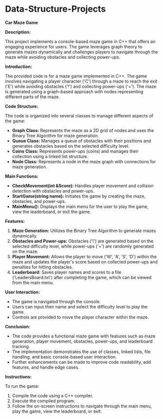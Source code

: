 # Data-Structure-Projects
**Car Maze Game**

**Description:**

This project implements a console-based maze game in C++ that offers an engaging experience for users. The game leverages graph theory to generate mazes dynamically and challenges players to navigate through the maze while avoiding obstacles and collecting power-ups.

**Introduction:**

The provided code is for a maze game implemented in C++. The game involves navigating a player character ('C') through a maze to reach the exit ('E') while avoiding obstacles ('!') and collecting power-ups ('+'). The maze is generated using a graph-based approach with nodes representing different parts of the maze.

**Code Structure:**

The code is organized into several classes to manage different aspects of the game:

- **Graph Class:** Represents the maze as a 2D grid of nodes and uses the Binary Tree Algorithm for maze generation.
- **Queue Class:** Manages a queue of obstacles with their positions and generates obstacles based on the selected difficulty level.
- **Coins Class:** Represents power-ups (coins) and manages their collection using a linked list structure.
- **Node Class:** Represents a node in the maze graph with connections for maze generation.

**Main Functions:**

- **CheckMovement(int &Score):** Handles player movement and collision detection with obstacles and power-ups.
- **StartGame(string name):** Initiates the game by creating the maze, obstacles, and power-ups.
- **MainMenu():** Displays the main menu for the user to play the game, view the leaderboard, or exit the game.

**Features:**

1. **Maze Generation:** Utilizes the Binary Tree Algorithm to generate mazes dynamically.
2. **Obstacles and Power-ups:** Obstacles ('!') are generated based on the selected difficulty level, while power-ups ('+') are randomly generated on the maze.
3. **Player Movement:** Allows the player to move ('W', 'A', 'S', 'D') within the maze and updates the player's score based on collected power-ups and penalties for hitting obstacles.
4. **Leaderboard:** Saves player names and scores to a file ('LeadersBoard.txt') after completing the game, which can be viewed from the main menu.

**User Interaction:**

- The game is navigated through the console.
- Users can input their name and select the difficulty level to play the game.
- Controls are provided to move the player character within the maze.

**Conclusion:**

- The code provides a functional maze game with features such as maze generation, player movement, obstacles, power-ups, and leaderboard tracking.
- The implementation demonstrates the use of classes, linked lists, file handling, and basic console-based user interaction.
- Further enhancements can be made to improve code readability, add features, and handle edge cases.

**Instructions:**

To run the game:
1. Compile the code using a C++ compiler.
2. Execute the compiled program.
3. Follow the on-screen instructions to navigate through the main menu, play the game, view the leaderboard, or exit.


